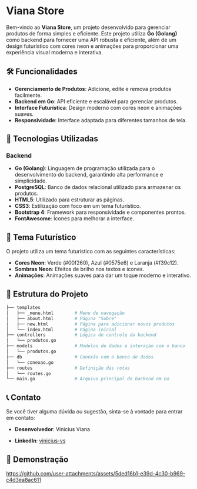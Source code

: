 # Viana Store

Bem-vindo ao **Viana Store**, um projeto desenvolvido para gerenciar produtos de forma simples e eficiente. Este projeto utiliza **Go (Golang)** como backend para fornecer uma API robusta e eficiente, além de um design futurístico com cores neon e animações para proporcionar uma experiência visual moderna e interativa.

## 🛠️ Funcionalidades

- **Gerenciamento de Produtos**: Adicione, edite e remova produtos facilmente.
- **Backend em Go**: API eficiente e escalável para gerenciar produtos.
- **Interface Futurística**: Design moderno com cores neon e animações suaves.
- **Responsividade**: Interface adaptada para diferentes tamanhos de tela.

## 🚀 Tecnologias Utilizadas

### Backend
- **Go (Golang)**: Linguagem de programação utilizada para o desenvolvimento do backend, garantindo alta performance e simplicidade.
- **PostgreSQL**: Banco de dados relacional utilizado para armazenar os produtos.
- **HTML5**: Utilizado para estruturar as páginas.
- **CSS3**: Estilização com foco em um tema futurístico.
- **Bootstrap 4**: Framework para responsividade e componentes prontos.
- **FontAwesome**: Ícones para melhorar a interface.

## 🎨 Tema Futurístico

O projeto utiliza um tema futurístico com as seguintes características:

- **Cores Neon**: Verde (#00f260), Azul (#0575e6) e Laranja (#f39c12).
- **Sombras Neon**: Efeitos de brilho nos textos e ícones.
- **Animações**: Animações suaves para dar um toque moderno e interativo.

## 📄 Estrutura do Projeto

```bash
├── templates
│   ├── _menu.html        # Menu de navegação
│   ├── about.html        # Página "Sobre"
│   ├── new.html          # Página para adicionar novos produtos
│   └── index.html        # Página inicial
├── controllers           # Lógica de controle do backend
│   └── produtos.go
├── models                # Modelos de dados e interação com o banco
│   └── produtos.go
├── db                    # Conexão com o banco de dados
│   └── conexao.go
├── routes                # Definição das rotas
│   └── routes.go
└── main.go               # Arquivo principal do backend em Go
```

## 📞 Contato 

Se você tiver alguma dúvida ou sugestão, sinta-se à vontade para entrar em contato: 
- **Desenvolvedor**: Vinicius Viana

- **LinkedIn**: [vinicius-vs](https://www.linkedin.com/in/vinicius-vs)

## 🎥 Demonstração 

https://github.com/user-attachments/assets/5ded16b1-e39d-4c30-b969-c4d3ea8ac611
